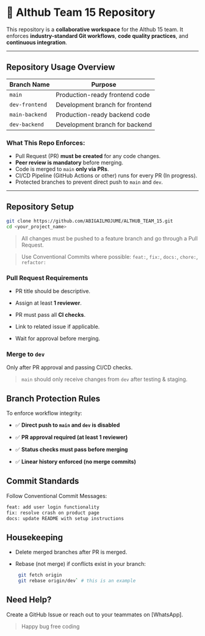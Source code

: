 # 🚀 Althub Team 15 Repository 

This repository is a **collaborative workspace** for the Althub 15 team. It enforces **industry-standard Git workflows**, **code quality practices**, and **continuous integration**.

---

## Repository Usage Overview

| Branch Name     | Purpose                          |
|-----------------|----------------------------------|
| `main`          | Production-ready frontend code   |
| `dev-frontend`  | Development branch for frontend  |
| `main-backend`  | Production-ready backend code    |
| `dev-backend`   | Development branch for backend   |

###  What This Repo Enforces:
- Pull Request (PR) **must be created** for any code changes.
- **Peer review is mandatory** before merging.
- Code is merged to `main` **only via PRs**.
- CI/CD Pipeline (GitHub Actions or other) runs for every PR (In progress).
- Protected branches to prevent direct push to `main` and `dev`.

---

## Repository Setup

```bash
git clone https://github.com/ABIGAILMOJUME/ALTHUB_TEAM_15.git
cd <your_project_name>
```

>  All changes must be pushed to a feature branch and go through a Pull Request.

> Use Conventional Commits where possible: `feat:`, `fix:`, `docs:`, `chore:`, `refactor:`


### Pull Request Requirements

-   PR title should be descriptive.
    
-   Assign at least **1 reviewer**.
    
-   PR must pass all **CI checks**.
    
-   Link to related issue if applicable.
    
-   Wait for approval before merging.

### Merge to `dev`

Only after PR approval and passing CI/CD checks.

> `main` should only receive changes from `dev` after testing & staging.

## Branch Protection Rules

To enforce workflow integrity:

-   ✅ **Direct push to `main` and `dev` is disabled**
    
-   ✅ **PR approval required (at least 1 reviewer)**
    
-   ✅ **Status checks must pass before merging**
    
-   ✅ **Linear history enforced (no merge commits)**


## Commit Standards

Follow Conventional Commit Messages:

```bash
feat: add user login functionality
fix: resolve crash on product page
docs: update README with setup instructions
```

## Housekeeping

-   Delete merged branches after PR is merged.
    
-   Rebase (not merge) if conflicts exist in your branch:
    
	```bash
	 git fetch origin
	 git rebase origin/dev` # this is an example 
	```

## Need Help?

Create a GitHub Issue or reach out to your teammates on [WhatsApp].


> Happy bug free coding

